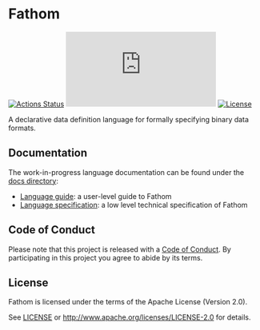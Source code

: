 # Fathom

[![Actions Status][actions-badge]][actions-url]
[![Matrix][matrix-badge]][matrix-lobby]
[![License][license-badge]][license-url]

[actions-badge]: https://github.com/yeslogic/fathom/workflows/Continuous%20integration/badge.svg
[actions-url]: https://github.com/yeslogic/fathom/actions
[matrix-badge]: https://img.shields.io/matrix/fathom-lang:matrix.org?label=%23fathom-lang%3Amatrix.org
[matrix-lobby]: https://app.element.io/#/room/#fathom-lang:matrix.org
[license-badge]: https://img.shields.io/github/license/yeslogic/fathom
[license-url]: ./LICENSE

A declarative data definition language for formally specifying binary
data formats.

## Documentation

The work-in-progress language documentation can be found under the [docs directory](./docs):

-   [Language guide](./docs/guide.md):
    a user-level guide to Fathom
-   [Language specification](./docs/specification.md):
    a low level technical specification of Fathom

## Code of Conduct

Please note that this project is released with a [Code of Conduct](./CODE_OF_CONDUCT.md).
By participating in this project you agree to abide by its terms.

## License

Fathom is licensed under the terms of the Apache License (Version 2.0).

See [LICENSE](./LICENSE) or http://www.apache.org/licenses/LICENSE-2.0 for details.
